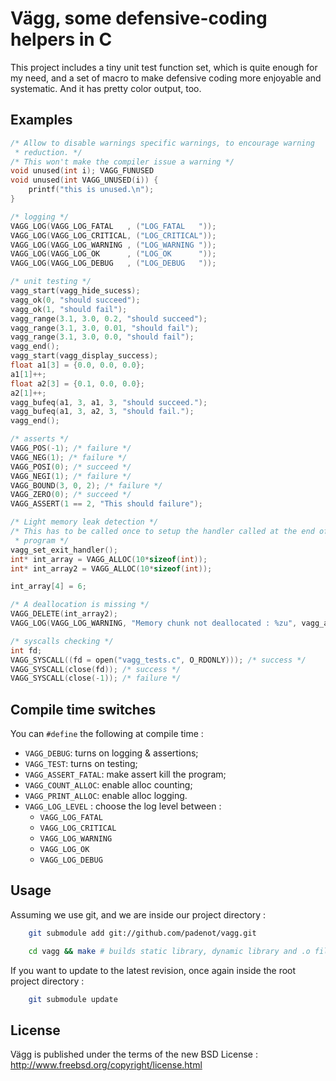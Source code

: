 # Vägg, some defensive-coding helpers in C

This project includes a tiny unit test function set, which is quite enough for
my need, and a set of macro to make defensive coding more enjoyable and
systematic. And it has pretty color output, too.

## Examples

``` c
/* Allow to disable warnings specific warnings, to encourage warning
 * reduction. */
/* This won't make the compiler issue a warning */
void unused(int i); VAGG_FUNUSED
void unused(int VAGG_UNUSED(i)) {
	printf("this is unused.\n");
}

/* logging */
VAGG_LOG(VAGG_LOG_FATAL   , ("LOG_FATAL   "));
VAGG_LOG(VAGG_LOG_CRITICAL, ("LOG_CRITICAL"));
VAGG_LOG(VAGG_LOG_WARNING , ("LOG_WARNING "));
VAGG_LOG(VAGG_LOG_OK      , ("LOG_OK      "));
VAGG_LOG(VAGG_LOG_DEBUG   , ("LOG_DEBUG   "));

/* unit testing */
vagg_start(vagg_hide_sucess);
vagg_ok(0, "should succeed");
vagg_ok(1, "should fail");
vagg_range(3.1, 3.0, 0.2, "should succeed");
vagg_range(3.1, 3.0, 0.01, "should fail");
vagg_range(3.1, 3.0, 0.0, "should fail");
vagg_end();
vagg_start(vagg_display_success);
float a1[3] = {0.0, 0.0, 0.0};
a1[1]++;
float a2[3] = {0.1, 0.0, 0.0};
a2[1]++;
vagg_bufeq(a1, 3, a1, 3, "should succeed.");
vagg_bufeq(a1, 3, a2, 3, "should fail.");
vagg_end();

/* asserts */
VAGG_POS(-1); /* failure */
VAGG_NEG(1); /* failure */
VAGG_POSI(0); /* succeed */
VAGG_NEGI(1); /* failure */
VAGG_BOUND(3, 0, 2); /* failure */
VAGG_ZERO(0); /* succeed */
VAGG_ASSERT(1 == 2, "This should failure");

/* Light memory leak detection */
/* This has to be called once to setup the handler called at the end of the
 * program */
vagg_set_exit_handler();
int* int_array = VAGG_ALLOC(10*sizeof(int));
int* int_array2 = VAGG_ALLOC(10*sizeof(int));

int_array[4] = 6;

/* A deallocation is missing */
VAGG_DELETE(int_array2);
VAGG_LOG(VAGG_LOG_WARNING, "Memory chunk not deallocated : %zu", vagg_alloc_balance());

/* syscalls checking */
int fd;
VAGG_SYSCALL((fd = open("vagg_tests.c", O_RDONLY))); /* success */
VAGG_SYSCALL(close(fd)); /* success */
VAGG_SYSCALL(close(-1)); /* failure */

```

## Compile time switches
You can `#define` the following at compile time :

- `VAGG_DEBUG`: turns on logging & assertions;
- `VAGG_TEST`: turns on testing;
- `VAGG_ASSERT_FATAL`: make assert kill the program;
- `VAGG_COUNT_ALLOC`: enable alloc counting;
- `VAGG_PRINT_ALLOC`: enable alloc logging.
- `VAGG_LOG_LEVEL` : choose the log level between :
  - `VAGG_LOG_FATAL`
  - `VAGG_LOG_CRITICAL`
  - `VAGG_LOG_WARNING`
  - `VAGG_LOG_OK`
  - `VAGG_LOG_DEBUG`

## Usage
Assuming we use git, and we are inside our project directory :

``` sh
	git submodule add git://github.com/padenot/vagg.git

	cd vagg && make # builds static library, dynamic library and .o file.
```

If you want to update to the latest revision, once again inside the root project
directory :

``` sh
	git submodule update
```

## License
Vägg is published under the terms of the new BSD License : http://www.freebsd.org/copyright/license.html
